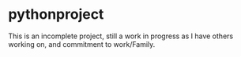 # pythonproject
This is an incomplete project, still a work in progress as I have others working on, and commitment to work/Family.
